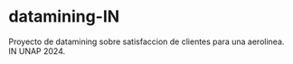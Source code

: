 # datamining-IN

Proyecto de datamining sobre satisfaccion de clientes para una aerolinea. IN UNAP 2024.
